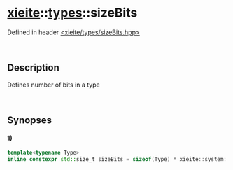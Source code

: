 # [xieite](../../xieite.md)\:\:[types](../../types.md)\:\:sizeBits
Defined in header [<xieite/types/sizeBits.hpp>](../../../include/xieite/types/sizeBits.hpp)

&nbsp;

## Description
Defines number of bits in a type

&nbsp;

## Synopses
#### 1)
```cpp
template<typename Type>
inline constexpr std::size_t sizeBits = sizeof(Type) * xieite::system::byteBits;
```
